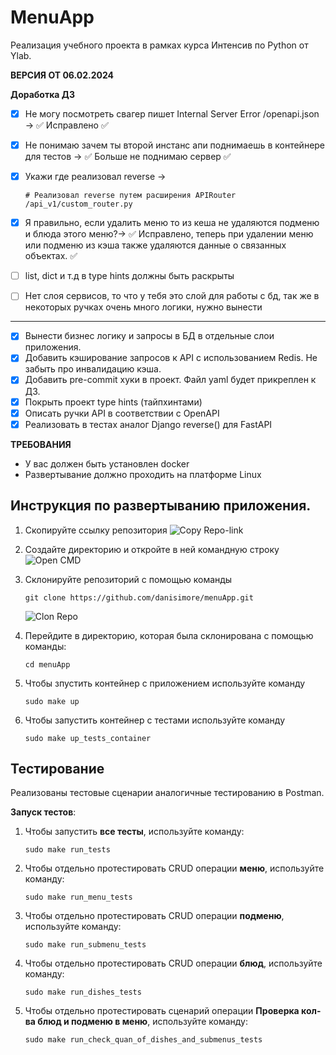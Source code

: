 # MenuApp
Реализация учебного проекта в рамках курса Интенсив по Python от Ylab.

**ВЕРСИЯ ОТ 06.02.2024**

**Доработка ДЗ**
- [x] Не могу посмотреть свагер пишет Internal Server Error /openapi.json -> ✅ Исправлено ✅
- [x] Не понимаю зачем ты второй инстанс апи поднимаешь в контейнере для тестов -> ✅ Больше не поднимаю сервер ✅
- [x] Укажи где реализовал reverse ->

      # Реализовал reverse путем расширения APIRouter
      /api_v1/custom_router.py



- [x] Я правильно, если удалить меню то из кеша не удаляются подменю и блюда этого меню?-> ✅ Исправлено, теперь при удалении меню или подменю из кэша также удаляются данные о связанных объектах. ✅
- [ ] list, dict и т.д в type hints должны быть раскрыты
- [ ] Нет слоя сервисов, то что у тебя это слой для работы с бд, так же в некоторых ручках очень много логики, нужно вынести
____

- [x] Вынести бизнес логику и запросы в БД в отдельные слои приложения.
- [x] Добавить кэширование запросов к API с использованием Redis. Не забыть про инвалидацию кэша.
- [x] Добавить pre-commit хуки в проект. Файл yaml будет прикреплен к ДЗ.
- [x] Покрыть проект type hints (тайпхинтами)
- [x] Описать ручки API в соответствии c OpenAPI
- [x] Реализовать в тестах аналог Django reverse() для FastAPI

**ТРЕБОВАНИЯ**
+ У вас должен быть установлен docker
+ Развертывание должно проходить на платформе Linux

## Инструкция по развертыванию приложения.
1. Скопируйте ссылку репозитория ![Copy Repo-link](https://i.imgur.com/p8WPXpm.png)
2. Создайте директорию и откройте в ней командную строку ![Open CMD](https://i.imgur.com/DQay8e8.png)
3. Склонируйте репозиторий с помощью команды
   ```
   git clone https://github.com/danisimore/menuApp.git
   ```
    ![Clon Repo](https://i.imgur.com/FkDS1pr.png)
4. Перейдите в директорию, которая была склонирована c помощью команды:
   ```
   cd menuApp
   ```

5. Чтобы зпустить контейнер с приложением используйте команду
    ```
    sudo make up
    ```
6. Чтобы запустить контейнер с тестами используйте команду
   ```
   sudo make up_tests_container
   ```

## Тестирование
Реализованы тестовые сценарии аналогичные тестированию в Postman.

**Запуск тестов**:
1. Чтобы запустить **все тесты**, используйте команду:
   ```
   sudo make run_tests
   ```
2. Чтобы отдельно протестировать CRUD операции **меню**, используйте команду:
   ```
   sudo make run_menu_tests
   ```
3. Чтобы отдельно протестировать CRUD операции **подменю**, используйте команду:
   ```
   sudo make run_submenu_tests
   ```
4. Чтобы отдельно протестировать CRUD операции **блюд**, используйте команду:
   ```
   sudo make run_dishes_tests
   ```
5. Чтобы отдельно протестировать сценарий операции **Проверка кол-ва блюд и подменю в меню**, используйте команду:
   ```
   sudo make run_check_quan_of_dishes_and_submenus_tests
   ```
